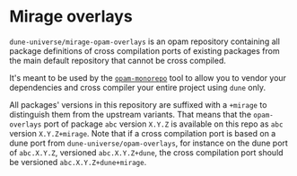 # Mirage overlays

`dune-universe/mirage-opam-overlays` is an opam repository containing all
package definitions of cross compilation ports of existing packages from the
main default repository that cannot be cross compiled.

It's meant to be used by the [`opam-monorepo`](https://github.com/ocamllabs/dune-universe)
tool to allow you to vendor your dependencies and cross compiler your entire project
using `dune` only.

All packages' versions in this repository are suffixed with a `+mirage` to
distinguish them from the upstream variants. That means that the
`opam-overlays` port of package `abc` version `X.Y.Z` is available on this repo
as `abc` version `X.Y.Z+mirage`.
Note that if a cross compilation port is based on a dune port from
`dune-universe/opam-overlays`, for instance on the dune port of `abc.X.Y.Z`,
versioned `abc.X.Y.Z+dune`, the cross compilation port should be versioned
`abc.X.Y.Z+dune+mirage`.
